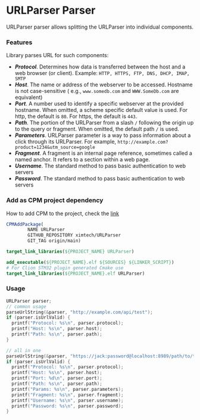 # URLParser Parser

URLParser parser allows splitting the URLParser into individual components.

### Features

Library parses URL for such components:

- ***Protocol***. Determines how data is transferred between the host and a web browser (or client).
  Example: `HTTP, HTTPS, FTP, DNS, DHCP, IMAP, SMTP`
- ***Host***. The name or address of the webserver to be accessed. Hostname is not case-sensitive (
  e.g., `www.somedb.com`
  and `WWW.SomeDb.com` are equivalent)
- ***Port***. A number used to identify a specific webserver at the provided hostname. When omitted, a scheme specific
  default value is used. For http, the default is `80`. For https, the default is `443`.
- ***Path***. The portion of the URLParser from a slash `/` following the origin up to the query or fragment. When
  omitted, the default path `/` is used.
- ***Parameters***. URLParser parameter is a way to pass information about a click through its URLParser. For
  example, `http://example.com?product=1234&utm_source=google`
- ***Fragment***. A fragment is an internal page reference, sometimes called a named anchor. It refers to a section
  within a web page.
- ***Username***. The standard method to pass basic authentication to web servers
- ***Password***. The standard method to pass basic authentication to web servers

### Add as CPM project dependency

How to add CPM to the project, check the [link](https://github.com/cpm-cmake/CPM.cmake)

```cmake
CPMAddPackage(
        NAME URLParser
        GITHUB_REPOSITORY ximtech/URLParser
        GIT_TAG origin/main)

target_link_libraries(${PROJECT_NAME} URLParser)
```

```cmake
add_executable(${PROJECT_NAME}.elf ${SOURCES} ${LINKER_SCRIPT})
# For Clion STM32 plugin generated Cmake use 
target_link_libraries(${PROJECT_NAME}.elf URLParser)
```

### Usage

```c
URLParser parser;
// common usage
parseUrlString(&parser, "http://example.com/api/test");
if (parser.isUrlValid) {
  printf("Protocol: %s\n", parser.protocol);
  printf("Host: %s\n", parser.host);
  printf("Path: %s\n", parser.path);
}

// all in one
parseUrlString(&parser, "https://jack:password@localhost:8989/path/to/test?query=yes&q=jack#fragment1");
if (parser.isUrlValid) {
  printf("Protocol: %s\n", parser.protocol);
  printf("Host: %s\n", parser.host);
  printf("Port: %d\n", parser.port);
  printf("Path: %s\n", parser.path);
  printf("Params: %s\n", parser.parameters);
  printf("Fragment: %s\n", parser.fragment);
  printf("Username: %s\n", parser.username);
  printf("Password: %s\n", parser.password);
}
```